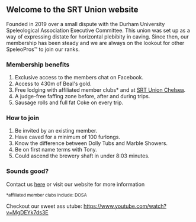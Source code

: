 ## Welcome to the SRT Union website

Founded in 2019 over a small dispute with the Durham University Speleological Association Executive Committee. This union was set up as a way of expressing distate for horizontal plebibity in caving. Since then, our membership has been steady and we are always on the lookout for other SpeleoPros™ to join our ranks. 

### Membership benefits

1. Exclusive access to the members chat on Facebook.
2. Access to 430m of Beal's gold.
3. Free lodging with affiliated member clubs* and at [SRT Union Chelsea](https://goo.gl/maps/RVraMXzdroj6HMRD6).
4. A judge-free faffing zone before, after and during trips.
5. Sausage rolls and full fat Coke on every trip.

### How to join

1. Be invited by an existing member.
2. Have caved for a minimum of 100 furlongs.
3. Know the difference between Dolly Tubs and Marble Showers.
4. Be on first name terms with Tony.
5. Could ascend the brewery shaft in under 8:03 minutes.

### Sounds good?

Contact us [here](mailto:speleological.association@durham.ac.uk)
or visit our website for more information


<sub> *affiliated member clubs include: DOSA </sub>

Checkout our sweet ass utube: https://www.youtube.com/watch?v=MgDEYk7ds3E
